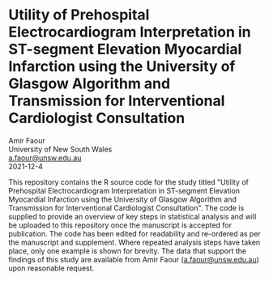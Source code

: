 # Utility of Prehospital Electrocardiogram Interpretation in ST-segment Elevation Myocardial Infarction using the University of Glasgow Algorithm and Transmission for Interventional Cardiologist Consultation
Amir Faour  
University of New South Wales  
a.faour@unsw.edu.au  
2021-12-4  

This repository contains the R source code for the study titled "Utility of Prehospital Electrocardiogram Interpretation in ST-segment Elevation Myocardial Infarction using the University of Glasgow Algorithm and Transmission for Interventional Cardiologist Consultation". The code is supplied to provide an overview of key steps in statistical analysis and will be uploaded to this repository once the manuscript is accepted for publication. The code has been edited for readability and re-ordered as per the manuscript and supplement. Where repeated analysis steps have taken place, only one example is shown for brevity. The data that support the findings of this study are available from Amir Faour (a.faour@unsw.edu.au) upon reasonable request.
